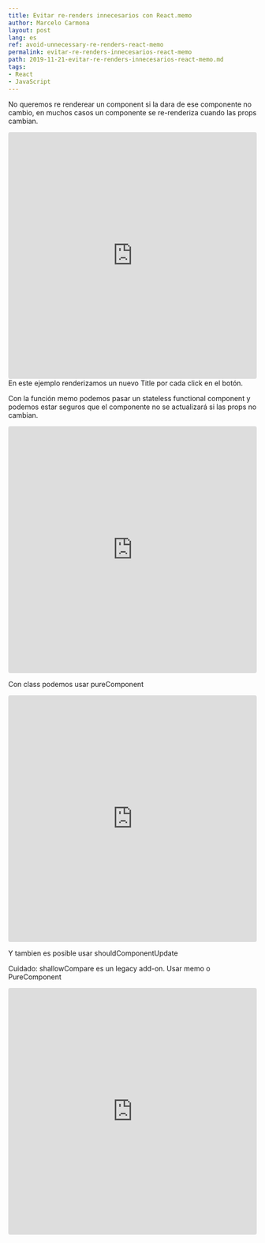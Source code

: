 ```yaml
---
title: Evitar re-renders innecesarios con React.memo
author: Marcelo Carmona
layout: post
lang: es
ref: avoid-unnecessary-re-renders-react-memo
permalink: evitar-re-renders-innecesarios-react-memo
path: 2019-11-21-evitar-re-renders-innecesarios-react-memo.md
tags:
- React
- JavaScript
---
```


No queremos re renderear un component si la dara de ese componente no cambio, en muchos casos un componente se re-renderiza cuando las props cambian.

<iframe src="https://codesandbox.io/embed/n3x3rvxvy0" style="width:100%; height:500px; border:0; border-radius: 4px; overflow:hidden;" sandbox="allow-modals allow-forms allow-popups allow-scripts allow-same-origin"></iframe>
En este ejemplo renderizamos un nuevo Title por cada click en el botón.

Con la función memo podemos pasar un stateless functional component y podemos estar seguros que el componente no se actualizará si las props no cambian.

<iframe src="https://codesandbox.io/embed/1omq1wvzr4" style="width:100%; height:500px; border:0; border-radius: 4px; overflow:hidden;" sandbox="allow-modals allow-forms allow-popups allow-scripts allow-same-origin"></iframe>


Con class podemos usar pureComponent

<iframe src="https://codesandbox.io/embed/40jlzo1810" style="width:100%; height:500px; border:0; border-radius: 4px; overflow:hidden;" sandbox="allow-modals allow-forms allow-popups allow-scripts allow-same-origin"></iframe>


Y tambien es posible usar shouldComponentUpdate

Cuidado: shallowCompare es un legacy add-on. Usar memo o PureComponent

<iframe src="https://codesandbox.io/embed/k53m503975" style="width:100%; height:500px; border:0; border-radius: 4px; overflow:hidden;" sandbox="allow-modals allow-forms allow-popups allow-scripts allow-same-origin"></iframe>

